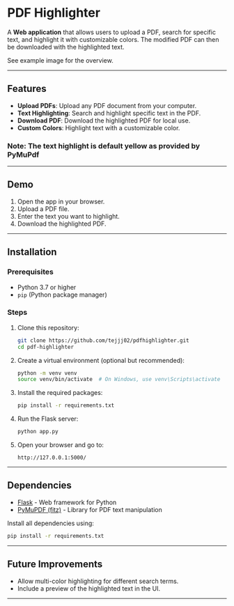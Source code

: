 # PDF Highlighter

A **Web application** that allows users to upload a PDF, search for specific text, and highlight it with customizable colors. The modified PDF can then be downloaded with the highlighted text.

See example image for the overview.

---

## Features
- **Upload PDFs**: Upload any PDF document from your computer.
- **Text Highlighting**: Search and highlight specific text in the PDF.
- **Download PDF**: Download the highlighted PDF for local use.
- **Custom Colors**: Highlight text with a customizable color.
 ### Note: The text highlight is default yellow as provided by PyMuPdf

---

## Demo
1. Open the app in your browser.
2. Upload a PDF file.
3. Enter the text you want to highlight.
4. Download the highlighted PDF.

---

## Installation

### Prerequisites
- Python 3.7 or higher
- `pip` (Python package manager)

### Steps
1. Clone this repository:
   ```bash
   git clone https://github.com/tejjj02/pdfhighlighter.git
   cd pdf-highlighter
   ```

2. Create a virtual environment (optional but recommended):
   ```bash
   python -m venv venv
   source venv/bin/activate  # On Windows, use venv\Scripts\activate
   ```

3. Install the required packages:
   ```bash
   pip install -r requirements.txt
   ```

4. Run the Flask server:
   ```bash
   python app.py
   ```

5. Open your browser and go to:
   ```
   http://127.0.0.1:5000/
   ```

---

## Dependencies
- [Flask](https://flask.palletsprojects.com/) - Web framework for Python
- [PyMuPDF (fitz)](https://pymupdf.readthedocs.io/) - Library for PDF text manipulation

Install all dependencies using:
```bash
pip install -r requirements.txt
```

---

## Future Improvements
- Allow multi-color highlighting for different search terms.
- Include a preview of the highlighted text in the UI.

---
